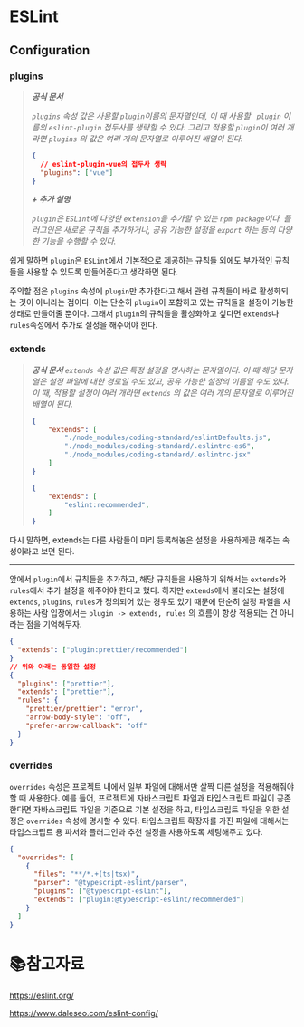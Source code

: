 # ESLint

## Configuration

### plugins

> ***공식 문서***
>
> *`plugins`  속성 값은 사용할 `plugin`이름의 문자열인데, 이 때 사용할 ` plugin` 이름의 `eslint-plugin` 접두사를 생략할 수 있다. 그리고 적용할 `plugin`이 여러 개라면 `plugins` 의 값은 여러 개의 문자열로 이루어진 배열이 된다.* 
>
> ```json
> {
>   // eslint-plugin-vue의 접두사 생략
>   "plugins": ["vue"]
> }
> ```
>
> ***+ 추가 설명***
>
> *`plugin`은 `ESLint`에 다양한 `extension`을 추가할 수 있는 `npm package`이다. 플러그인은 새로운 규칙을 추가하거나, 공유 가능한 설정을 `export` 하는 등의 다양한 기능을 수행할 수 있다.*

쉽게 말하면 `plugin`은 `ESLint`에서 기본적으로 제공하는 규칙들 외에도 부가적인 규칙들을 사용할 수 있도록 만들어준다고 생각하면 된다.

주의할 점은 `plugins` 속성에 `plugin`만 추가한다고 해서 관련 규칙들이 바로 활성화되는 것이 아니라는 점이다. 이는 단순히 `plugin`이 포함하고 있는 규칙들을 설정이 가능한 상태로 만들어줄 뿐이다. 그래서 `plugin`의 규칙들을 활성화하고 싶다면 `extends`나 `rules`속성에서 추가로 설정을 해주어야 한다. 

### extends

> ***공식 문서***
> *`extends` 속성 값은 특정 설정을 명시하는 문자열이다. 이 때 해당 문자열은 설정 파일에 대한 경로일 수도 있고, 공유 가능한 설정의 이름일 수도 있다. 이 때, 적용할 설정이 여러 개라면 `extends` 의 값은 여러 개의 문자열로 이루어진 배열이 된다.*
>
> ```json
> {
>     "extends": [
>         "./node_modules/coding-standard/eslintDefaults.js",
>         "./node_modules/coding-standard/.eslintrc-es6",
>         "./node_modules/coding-standard/.eslintrc-jsx"
>     ]
> }
> ```
>
> ```json
> {
>     "extends": [
>         "eslint:recommended",
>     ]
> }
> ```

다시 말하면, extends는 다른 사람들이 미리 등록해놓은 설정을 사용하게끔 해주는 속성이라고 보면 된다.

___

앞에서 `plugin`에서 규칙들을 추가하고, 해당 규칙들을 사용하기 위해서는 `extends`와 `rules`에서 추가 설정을 해주어야 한다고 했다. 하지만 `extends`에서 불러오는 설정에 `extends`, `plugins`, `rules`가 정의되어 있는 경우도 있기 때문에 단순히 설정 파일을 사용하는 사람 입장에서는 `plugin -> extends, rules` 의 흐름이 항상 적용되는 건 아니라는 점을 기억해두자.

```json
{
  "extends": ["plugin:prettier/recommended"]
}
// 위와 아래는 동일한 설정
{
  "plugins": ["prettier"],  
  "extends": ["prettier"],
  "rules": {
    "prettier/prettier": "error",
    "arrow-body-style": "off",
    "prefer-arrow-callback": "off"
  }
} 
```

### overrides

 `overrides` 속성은 프로젝트 내에서 일부 파일에 대해서만 살짝 다른 설정을 적용해줘야 할 때 사용한다. 예를 들어, 프로젝트에 자바스크립트 파일과 타입스크립트 파일이 공존한다면 자바스크립트 파일을 기준으로 기본 설정을 하고, 타입스크립트 파일을 위한 설정은 `overrides` 속성에 명시할 수 있다. 타입스크립트 확장자를 가진 파일에 대해서는 타입스크립트 용 파서와 플러그인과 추천 설정을 사용하도록 세팅해주고 있다.

```json
{
  "overrides": [
    {
      "files": "**/*.+(ts|tsx)",
      "parser": "@typescript-eslint/parser",
      "plugins": ["@typescript-eslint"],
      "extends": ["plugin:@typescript-eslint/recommended"]
    }
  ]
}
```

# :books:참고자료

https://eslint.org/

https://www.daleseo.com/eslint-config/
